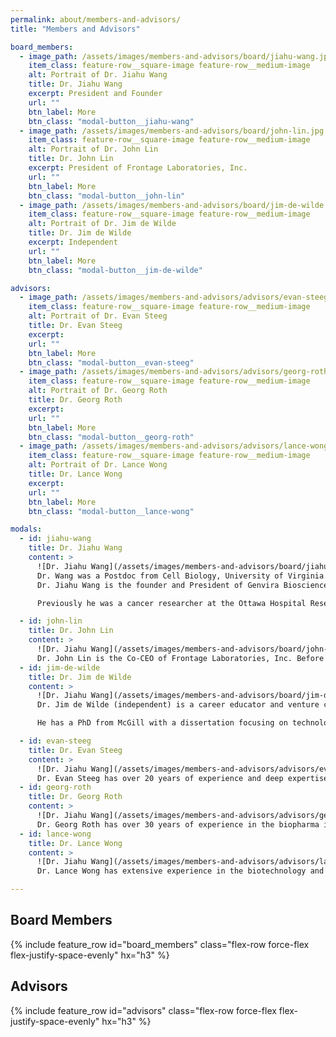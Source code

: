 ```yaml
---
permalink: about/members-and-advisors/
title: "Members and Advisors"

board_members:
  - image_path: /assets/images/members-and-advisors/board/jiahu-wang.jpg
    item_class: feature-row__square-image feature-row__medium-image
    alt: Portrait of Dr. Jiahu Wang
    title: Dr. Jiahu Wang
    excerpt: President and Founder
    url: ""
    btn_label: More
    btn_class: "modal-button__jiahu-wang"
  - image_path: /assets/images/members-and-advisors/board/john-lin.jpg
    item_class: feature-row__square-image feature-row__medium-image
    alt: Portrait of Dr. John Lin
    title: Dr. John Lin
    excerpt: President of Frontage Laboratories, Inc.
    url: ""
    btn_label: More
    btn_class: "modal-button__john-lin"
  - image_path: /assets/images/members-and-advisors/board/jim-de-wilde.jpg
    item_class: feature-row__square-image feature-row__medium-image
    alt: Portrait of Dr. Jim de Wilde
    title: Dr. Jim de Wilde
    excerpt: Independent
    url: ""
    btn_label: More
    btn_class: "modal-button__jim-de-wilde"

advisors:
  - image_path: /assets/images/members-and-advisors/advisors/evan-steeg.jpg
    item_class: feature-row__square-image feature-row__medium-image
    alt: Portrait of Dr. Evan Steeg
    title: Dr. Evan Steeg
    excerpt: 
    url: ""
    btn_label: More
    btn_class: "modal-button__evan-steeg"
  - image_path: /assets/images/members-and-advisors/advisors/georg-roth.jpg
    item_class: feature-row__square-image feature-row__medium-image
    alt: Portrait of Dr. Georg Roth
    title: Dr. Georg Roth
    excerpt: 
    url: ""
    btn_label: More
    btn_class: "modal-button__georg-roth"
  - image_path: /assets/images/members-and-advisors/advisors/lance-wong.jpg
    item_class: feature-row__square-image feature-row__medium-image
    alt: Portrait of Dr. Lance Wong
    title: Dr. Lance Wong
    excerpt: 
    url: ""
    btn_label: More
    btn_class: "modal-button__lance-wong"

modals:
  - id: jiahu-wang
    title: Dr. Jiahu Wang
    content: >
      ![Dr. Jiahu Wang](/assets/images/members-and-advisors/board/jiahu-wang.jpg){: .align-center}
      Dr. Wang was a Postdoc from Cell Biology, University of Virginia. He received a PhD in Chemistry from Queens University.
      Dr. Jiahu Wang is the founder and President of Genvira Biosciences Inc.  

      Previously he was a cancer researcher at the Ottawa Hospital Research Institute where he led a team which designed, constructed and produced customized viral products for academic collaborators and industrial partners.  Prior to that he spent 7 years working as Director, Novel Biotherapeutics at Jennerex Biotherapeutics in the U.S. Dr. Wang was a Postdoc from Cell Biology, University of Virginia. He received a PhD in Chemistry from Queens University.

  - id: john-lin
    title: Dr. John Lin
    content: >
      ![Dr. Jiahu Wang](/assets/images/members-and-advisors/board/john-lin.jpg){: .align-center}
      Dr. John Lin is the Co-CEO of Frontage Laboratories, Inc. Before this, he served as the Executive Vice President, Bioanalytical and Biologics Services, where he led operations for the company’s global bioanalytical labs. Before joining Frontage, he served as a business leader in AstraZeneca’s global drug metabolism and pharmacokinetics (DMPK) division. Prior to AstraZeneca, Dr. Lin was Laboratory Director for Avantix Laboratories. Dr. Lin completed post-doctoral research in pharmacokinetics and metabolism at the College of Pharmacy and the Comprehensive Cancer Center of the Ohio State University. He earned a PhD in analytical chemistry from Dalhousie University in Canada.
  - id: jim-de-wilde
    title: Dr. Jim de Wilde
    content: >
      ![Dr. Jiahu Wang](/assets/images/members-and-advisors/board/jim-de-wilde.jpg){: .align-center}
      Dr. Jim de Wilde (independent) is a career educator and venture capitalist, Dr. de Wilde has focused on global competitiveness and the commercialization of knowledge in both the private and public sectors. Dr. de Wilde was a member of the RBC Capital Markets Technology Fund Advisory Board and currently serves on the currently serves on the Investment Committee of iNovia Capital in Montreal and the Advisory Board of Enertech Capital in Toronto.  

      He has a PhD from McGill with a dissertation focusing on technology competitiveness.

  - id: evan-steeg
    title: Dr. Evan Steeg
    content: >
      ![Dr. Jiahu Wang](/assets/images/members-and-advisors/advisors/evan-steeg.jpg){: .align-center}
      Dr. Evan Steeg has over 20 years of experience and deep expertise in Artificial Intelligence/Machine Learning. Evan has successfully developed and commercialized AI-driven solutions for biopharma and other industries. He was a co-founder, President and CEO of Molecular Mining Co., a firm specializing in utilizing AI to streamline pharmaceutical processes. Evan has patented inventions in data mining, AI/ML and  bioinformatics.  He is well versed in technology commercialization and strategic foresight. Evan Steeg holds a Ph.D. in Computer Science from the University of Toronto under the supervision of “Deep Learning” AI pioneer Prof. Geoffrey Hinton
  - id: georg-roth
    title: Dr. Georg Roth
    content: >
      ![Dr. Jiahu Wang](/assets/images/members-and-advisors/advisors/georg-roth.jpg){: .align-center}
      Dr. Georg Roth has over 30 years of experience in the biopharma industry. Until recently, Dr. Roth was the CTO of CG Oncology and held senior management positions at OncoMyx and KaliVir, in charge of product manufacturing. Prior to that he was the COO and SVP Technical Operations of Sillajen Biotherapeutics. Previously, he was VP at Jennerex Biotherapeutics. He also held positions at Dynavax, Berlex and Schering AG. He holds a Ph.D. in Chemical Engineering from Technical University Berlin, Germany
  - id: lance-wong
    title: Dr. Lance Wong
    content: >
      ![Dr. Jiahu Wang](/assets/images/members-and-advisors/advisors/lance-wong.jpg){: .align-center}
      Dr. Lance Wong has extensive experience in the biotechnology and pharmaceutical industry. Since 2019, Lance is the VP, Manufacturing at IMVAQ. Prior to this, he was the Managing Director at Strand Bio, where he acted as senior advisor or in executive roles for start-ups. Lance has worked at Bavarian Nordic, Inc. as the Director for CMC strategy, operational support for pre-BLA/-MAA. Lance also contributed to partnership deals with major pharmaceutical companies. Lance also worked at MedImmune/AstraZeneca, successfully managed regulatory filings and site inspections. Lance Wong holds a Ph.D. degree in Chemical Engineering from UCLA

---
```


## Board Members

{% include feature_row id="board_members" class="flex-row force-flex flex-justify-space-evenly" hx="h3" %}

## Advisors

{% include feature_row id="advisors" class="flex-row force-flex flex-justify-space-evenly" hx="h3" %}
